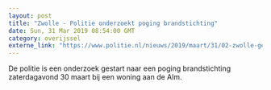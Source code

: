 ```yaml
---
layout: post
title: "Zwolle - Politie onderzoekt poging brandstichting"
date: Sun, 31 Mar 2019 08:54:00 GMT
category: overijssel
externe_link: "https://www.politie.nl/nieuws/2019/maart/31/02-zwolle-getuigenoproep-brandstichting.html"
---
```


De politie is een onderzoek gestart naar een poging brandstichting zaterdagavond 30 maart bij een woning aan de Alm.
